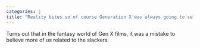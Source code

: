 ```yaml
---
categories: j
title: "Reality bites so of course Generation X was always going to sell out and vote Republican"
---
```

Turns out that in the fantasy world of Gen X films, it was a mistake to believe more of us related to the slackers